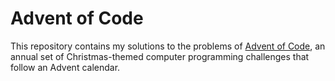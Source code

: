 # Advent of Code

This repository contains my solutions to the problems of [Advent of Code](https://adventofcode.com/), an annual set of Christmas-themed computer programming challenges that follow an Advent calendar.
